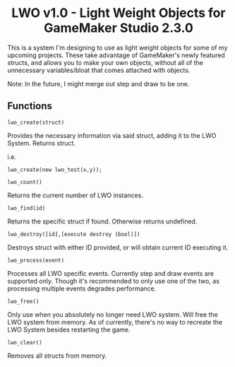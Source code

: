 <div align="center">

# LWO v1.0 - Light Weight Objects for GameMaker Studio 2.3.0
</div>

This is a system I'm designing to use as light weight objects for some of my upcoming projects. These take advantage of GameMaker's newly featured structs, and allows you to make your own objects, without all of the unnecessary variables/bloat that comes attached with objects. 

Note: In the future, I might merge out step and draw to be one.


## Functions
`lwo_create(struct)`

Provides the necessary information via said struct, adding it to the LWO System. Returns struct.

i.e. 

`lwo_create(new lwo_test(x,y));`



`lwo_count()`

Returns the current number of LWO instances.

`lwo_find(id)`

Returns the specific struct if found. Otherwise returns undefined.

`lwo_destroy([id],[execute destroy (bool)])`

Destroys struct with either ID provided, or will obtain current ID executing it.

`lwo_process(event)`

Processes all LWO specific events. Currently step and draw events are supported only. Though it's recommended to only use one of the two, as processing multiple events degrades performance.

`lwo_free()`

Only use when you absolutely no longer need LWO system. Will free the LWO system from memory. As of currently, there's no way to recreate the LWO System besides restarting the game.

`lwo_clear()`

Removes all structs from memory.
